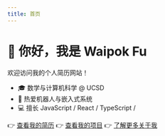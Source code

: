 ```yaml
---
title: 首页
---
```


# 👋 你好，我是 Waipok Fu

欢迎访问我的个人简历网站！

- 🎓 数学与计算机科学 @ UCSD
- 🤖 热爱机器人与嵌入式系统
- 💻 擅长 JavaScript / React / TypeScript /

👉 [查看我的简历](resume.md)
👉 [查看我的项目](projects.md)
👉 [了解更多关于我](about.md)
